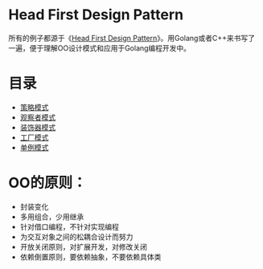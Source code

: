 # Head First Design Pattern

所有的例子都源于《[Head First Design Pattern](#)》。用Golang或者C++来书写了一遍，便于理解OO设计模式和应用于Golang编程开发中。

# 目录

* [策略模式](strategy/README.md)
* [观察者模式](observer/README.md)
* [装饰器模式](decorate/README.md)
* [工厂模式](factory/README.md)
* [单例模式](singleton/README.md)

# OO的原则：

* 封装变化
* 多用组合，少用继承
* 针对借口编程，不针对实现编程
* 为交互对象之间的松耦合设计而努力
* 开放关闭原则，对扩展开发，对修改关闭
* 依赖倒置原则，要依赖抽象，不要依赖具体类
